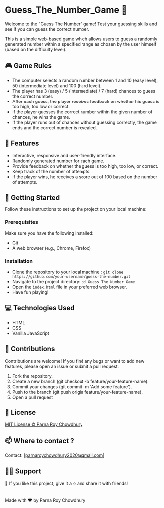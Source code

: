 # Guess_The_Number_Game 🔢

Welcome to the "Guess The Number" game! Test your guessing skills and see if you can guess the correct number. 

This is a simple web-based game which allows users to guess a randomly generated number within a specified range as chosen by the user himself (based on the difficulty level).

## 🎮 Game Rules  

- The computer selects a random number between 1 and 10 (easy level), 50 (intermediate level) and 100 (hard level).
- The player has 3 (easy) / 5 (intermediate) / 7 (hard) chances to guess the correct number.
- After each guess, the player receives feedback on whether his guess is too high, too low or correct.
- If the player guesses the correct number within the given number of chances, he wins the game.
- If the player runs out of chances without guessing correctly, the game ends and the correct number is revealed.

## 🧷 Features 

- Interactive, responsive and user-friendly interface.
- Randomly generated number for each game.
- Provide feedback on whether the guess is too high, too low, or correct.
- Keep track of the number of attempts.
- If the player wins, he receives a score out of 100 based on the number of attempts.

## 🏁 Getting Started

Follow these instructions to set up the project on your local machine:
### Prerequisites
Make sure you have the following installed:
  - Git 
  - A web browser (e.g., Chrome, Firefox)
### Installation
  - Clone the repository to your local machine :
           ``` git clone https://github.com/your-username/guess-the-number.git ```
  - Navigate to the project directory:
           ``` cd Guess_The_Number_Game ```
  - Open the `index.html` file in your preferred web browser.
  - Have fun playing!


## 💻 Technologies Used 

- HTML
- CSS
- Vanilla JavaScript

## 🤝 Contributions 

Contributions are welcome! If you find any bugs or want to add new features, please open an issue or submit a pull request.

1. Fork the repository.
2. Create a new branch (git checkout -b feature/your-feature-name).
3. Commit your changes (git commit -m 'Add some feature').
4. Push to the branch (git push origin feature/your-feature-name).
5. Open a pull request

## 📃 License

[MIT License © Parna Roy Chowdhury](https://github.com/ParnaRoyChowdhury777/Guess_The_Number_Game/blob/5f754d4d7b7928b3db5e744e5d185179f6eb4bbf/LICENSE)


## 📫 Where to contact ?
Contact: [parnaroychowdhury2020@gmail.com]

## 🙋‍♂️ Support

💙 If you like this project, give it a ⭐ and share it with friends!<br><br>


Made with ❤️ by Parna Roy Chowdhury<br><br>
